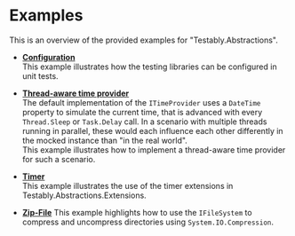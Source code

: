 # Examples
This is an overview of the provided examples for "Testably.Abstractions".

- **[Configuration](Configuration/README.md)**  
  This example illustrates how the testing libraries can be configured in unit tests.

- **[Thread-aware time provider](ThreadAwareTimeProvider/README.md)**  
  The default implementation of the `ITimeProvider` uses a `DateTime` property to simulate the current time, that is advanced with every `Thread.Sleep` or `Task.Delay` call.
  In a scenario with multiple threads running in parallel, these would each influence each other differently in the mocked instance than "in the real world".  
  This example illustrates how to implement a thread-aware time provider for such a scenario.

- **[Timer](Timer/README.md)**  
  This example illustrates the use of the timer extensions in Testably.Abstractions.Extensions.

- **[Zip-File](ZipFile/README.md)**
  This example highlights how to use the `IFileSystem` to compress and uncompress directories using `System.IO.Compression`.
